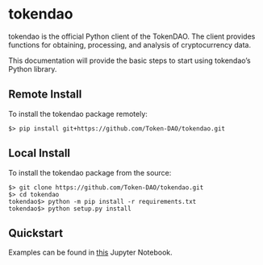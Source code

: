 
# tokendao
tokendao is the official Python client of the TokenDAO. The client provides functions for obtaining, processing, and analysis of cryptocurrency data. 

This documentation will provide the basic steps to start using tokendao’s Python library.

## Remote Install
To install the tokendao package remotely:

```
$> pip install git+https://github.com/Token-DAO/tokendao.git
```


## Local Install
To install the tokendao package from the source:
```
$> git clone https://github.com/Token-DAO/tokendao.git
$> cd tokendao
tokendao$> python -m pip install -r requirements.txt
tokendao$> python setup.py install
```

## Quickstart
Examples can be found in [this](https://colab.research.google.com/drive/12r-b8K5wR5_yVkI6-UyD7KBSN51OsV6g?usp=sharing) Jupyter Notebook. 